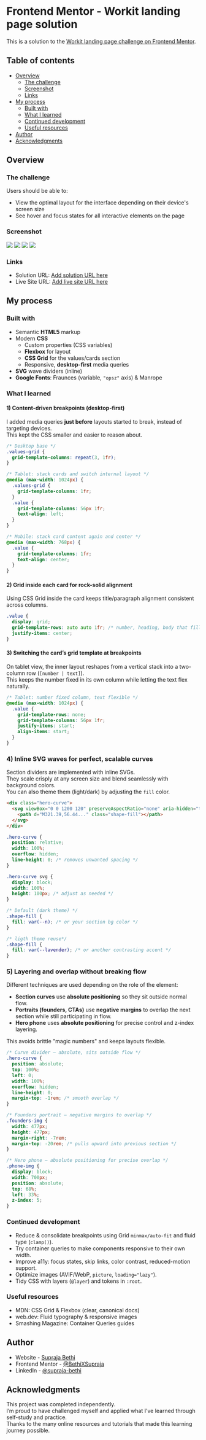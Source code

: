 # Frontend Mentor - Workit landing page solution

This is a solution to the [Workit landing page challenge on Frontend Mentor](https://www.frontendmentor.io/challenges/workit-landing-page-2fYnyle5lu).

## Table of contents

- [Overview](#overview)
  - [The challenge](#the-challenge)
  - [Screenshot](#screenshot)
  - [Links](#links)
- [My process](#my-process)
  - [Built with](#built-with)
  - [What I learned](#what-i-learned)
  - [Continued development](#continued-development)
  - [Useful resources](#useful-resources)
- [Author](#author)
- [Acknowledgments](#acknowledgments)

## Overview

### The challenge

Users should be able to:

- View the optimal layout for the interface depending on their device's screen size
- See hover and focus states for all interactive elements on the page

### Screenshot

![](./assets/images/Screenshot-1.png)
![](./assets/images/Screenshot-2.png)
![](./assets/images/Screenshot-3.png)
![](./assets/images/Screenshot-4.png)

### Links

- Solution URL: [Add solution URL here](https://github.com/BethiXSupraja/frontend-mentor-challenges/tree/main/workit-landing-page)
- Live Site URL: [Add live site URL here](https://workit-web-landing-page.netlify.app/)

## My process

### Built with

- Semantic **HTML5** markup
- Modern **CSS**
  - Custom properties (CSS variables)
  - **Flexbox** for layout
  - **CSS Grid** for the values/cards section
  - Responsive, **desktop-first** media queries
- **SVG** wave dividers (inline)
- **Google Fonts**: Fraunces (variable, `"opsz"` axis) & Manrope

### What I learned

#### 1) Content-driven breakpoints (desktop-first)

I added media queries **just before** layouts started to break, instead of targeting devices.  
This kept the CSS smaller and easier to reason about.

```css
/* Desktop base */
.values-grid {
  grid-template-columns: repeat(3, 1fr);
}

/* Tablet: stack cards and switch internal layout */
@media (max-width: 1024px) {
  .values-grid {
    grid-template-columns: 1fr;
  }
  .value {
    grid-template-columns: 56px 1fr;
    text-align: left;
  }
}

/* Mobile: stack card content again and center */
@media (max-width: 768px) {
  .value {
    grid-template-columns: 1fr;
    text-align: center;
  }
}
```

#### 2) Grid inside each card for rock-solid alignment

Using CSS Grid inside the card keeps title/paragraph alignment consistent across columns.

```css
.value {
  display: grid;
  grid-template-rows: auto auto 1fr; /* number, heading, body that fills */
  justify-items: center;
}
```

#### 3) Switching the card’s grid template at breakpoints

On tablet view, the inner layout reshapes from a vertical stack into a two-column row (`[number | text]`).  
This keeps the number fixed in its own column while letting the text flex naturally.

```css
/* Tablet: number fixed column, text flexible */
@media (max-width: 1024px) {
  .value {
    grid-template-rows: none;
    grid-template-columns: 56px 1fr;
    justify-items: start;
    align-items: start;
  }
}
```

### 4) Inline SVG waves for perfect, scalable curves

Section dividers are implemented with inline SVGs.  
They scale crisply at any screen size and blend seamlessly with background colors.  
You can also theme them (light/dark) by adjusting the `fill` color.

```html
<div class="hero-curve">
  <svg viewBox="0 0 1200 120" preserveAspectRatio="none" aria-hidden="true">
    <path d="M321.39,56.44..." class="shape-fill"></path>
  </svg>
</div>
```

```css
.hero-curve {
  position: relative;
  width: 100%;
  overflow: hidden;
  line-height: 0; /* removes unwanted spacing */
}

.hero-curve svg {
  display: block;
  width: 100%;
  height: 100px; /* adjust as needed */
}

/* Default (dark theme) */
.shape-fill {
  fill: var(--n); /* or your section bg color */
}

/* ligth theme reuse*/
.shape-fill {
  fill: var(--lavender); /* or another contrasting accent */
}
```

### 5) Layering and overlap without breaking flow

Different techniques are used depending on the role of the element:

- **Section curves** use **absolute positioning** so they sit outside normal flow.
- **Portraits (founders, CTAs)** use **negative margins** to overlap the next section while still participating in flow.
- **Hero phone** uses **absolute positioning** for precise control and z-index layering.

This avoids brittle "magic numbers" and keeps layouts flexible.

```css
/* Curve divider — absolute, sits outside flow */
.hero-curve {
  position: absolute;
  top: 100%;
  left: 0;
  width: 100%;
  overflow: hidden;
  line-height: 0;
  margin-top: -1rem; /* smooth overlap */
}

/* Founders portrait — negative margins to overlap */
.founders-img {
  width: 477px;
  height: 477px;
  margin-right: -7rem;
  margin-top: -20rem; /* pulls upward into previous section */
}

/* Hero phone — absolute positioning for precise overlap */
.phone-img {
  display: block;
  width: 700px;
  position: absolute;
  top: 68%;
  left: 33%;
  z-index: 5;
}
```

### Continued development

- Reduce & consolidate breakpoints using Grid `minmax/auto-fit` and fluid type (`clamp()`).
- Try container queries to make components responsive to their own width.
- Improve a11y: focus states, skip links, color contrast, reduced-motion support.
- Optimize images (AVIF/WebP, `picture`, `loading="lazy"`).
- Tidy CSS with layers (`@layer`) and tokens in `:root`.

### Useful resources

- MDN: CSS Grid & Flexbox (clear, canonical docs)
- web.dev: Fluid typography & responsive images
- Smashing Magazine: Container Queries guides

## Author

- Website - [Supraja Bethi](https://react-portfolio-suprajabethi.netlify.app/)
- Frontend Mentor - [@BethiXSupraja](https://www.frontendmentor.io/profile/BethiXSupraja)
- LinkedIn - [@supraja-bethi](https://www.linkedin.com/in/supraja-bethi/)

## Acknowledgments

This project was completed independently.  
I’m proud to have challenged myself and applied what I’ve learned through self-study and practice.  
Thanks to the many online resources and tutorials that made this learning journey possible.
